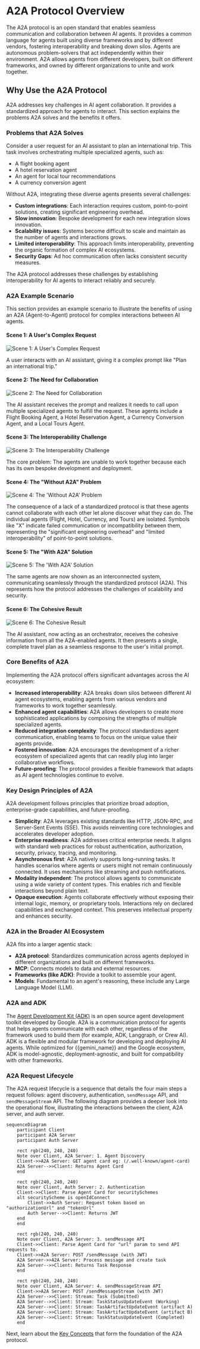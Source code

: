# A2A Protocol Overview

The A2A protocol is an open standard that enables seamless communication and
collaboration between AI agents. It provides a common language for agents built
using diverse frameworks and by different vendors, fostering interoperability
and breaking down silos. Agents are autonomous problem-solvers that act
independently within their environment. A2A allows agents from different
developers, built on different frameworks, and owned by different organizations
to unite and work together.

## Why Use the A2A Protocol

A2A addresses key challenges in AI agent collaboration. It provides
a standardized approach for agents to interact. This section explains the
problems A2A solves and the benefits it offers.

### Problems that A2A Solves

Consider a user request for an AI assistant to plan an international trip. This
task involves orchestrating multiple specialized agents, such as:

*   A flight booking agent
*   A hotel reservation agent
*   An agent for local tour recommendations
*   A currency conversion agent

Without A2A, integrating these diverse agents presents several challenges:

*   **Custom integrations**: Each interaction requires custom, point-to-point
    solutions, creating significant engineering overhead.
*   **Slow innovation**: Bespoke development for each new integration slows
    innovation.
*   **Scalability issues**: Systems become difficult to scale and maintain as
    the number of agents and interactions grows.
*   **Limited interoperability**: This approach limits interoperability,
    preventing the organic formation of complex AI ecosystems.
*   **Security Gaps**: Ad hoc communication often lacks consistent security
    measures.

The A2A protocol addresses these challenges by establishing interoperability for
AI agents to interact reliably and securely.

### A2A Example Scenario
This section provides an example scenario to illustrate the benefits of using an A2A (Agent-to-Agent) protocol for complex interactions between AI agents.

#### Scene 1: A User's Complex Request

<img src="scene1.png" alt="Scene 1: A User's Complex Request">

A user interacts with an AI assistant, giving it a complex prompt like "Plan an international trip."

#### Scene 2: The Need for Collaboration

<img src="scene2.png" alt="Scene 2: The Need for Collaboration">

The AI assistant receives the prompt and realizes it needs to call upon multiple specialized agents to fulfill the request. These agents include a Flight Booking Agent, a Hotel Reservation Agent, a Currency Conversion Agent, and a Local Tours Agent.

#### Scene 3: The Interoperability Challenge

<img src="scene3.png" alt="Scene 3: The Interoperability Challenge">

The core problem: The agents are unable to work together because each has its own bespoke development and deployment.

#### Scene 4: The "Without A2A" Problem

<img src="scene4.png" alt="Scene 4: The 'Without A2A' Problem">

The consequence of a lack of a standardized protocol is that these agents cannot collaborate with each other let alone discover what they can do. The individual agents (Flight, Hotel, Currency, and Tours) are isolated. Symbols like "X" indicate failed communication or incompatibility between them, representing the "significant engineering overhead" and "limited interoperability" of point-to-point solutions.

#### Scene 5: The "With A2A" Solution

<img src="scene5.png" alt="Scene 5: The 'With A2A' Solution">

The same agents are now shown as an interconnected system, communicating seamlessly through the standardized protocol (A2A). This represents how the protocol addresses the challenges of scalability and security.

#### Scene 6: The Cohesive Result

<img src="scene6.png" alt="Scene 6: The Cohesive Result">

The AI assistant, now acting as an orchestrator, receives the cohesive information from all the A2A-enabled agents. It then presents a single, complete travel plan as a seamless response to the user's initial prompt.



### Core Benefits of A2A

Implementing the A2A protocol offers significant advantages across the AI ecosystem:

*   **Increased interoperability**: A2A breaks down silos between different AI
    agent ecosystems, enabling agents from various vendors and frameworks to work
    together seamlessly.
*   **Enhanced agent capabilities**: A2A allows developers to create more
    sophisticated applications by composing the strengths of multiple
    specialized agents.
*   **Reduced integration complexity**: The protocol standardizes agent
    communication, enabling teams to focus on the unique value their agents
    provide.
*   **Fostered innovation**: A2A encourages the development of a richer
    ecosystem of specialized agents that can readily plug into larger
    collaborative workflows.
*   **Future-proofing**: The protocol provides a flexible framework that adapts
    as AI agent technologies continue to evolve.

### Key Design Principles of A2A

A2A development follows principles that prioritize broad adoption,
enterprise-grade capabilities, and future-proofing.

*   **Simplicity**: A2A leverages existing standards like HTTP, JSON-RPC, and
    Server-Sent Events (SSE). This avoids reinventing core technologies and
    accelerates developer adoption.
*   **Enterprise readiness**: A2A addresses critical enterprise needs. It aligns
    with standard web practices for robust authentication, authorization,
    security, privacy, tracing, and monitoring.
*   **Asynchronous first**: A2A natively supports long-running tasks. It handles
    scenarios where agents or users might not remain continuously connected. It
    uses mechanisms like streaming and push notifications.
*   **Modality independent**: The protocol allows agents to communicate using a
    wide variety of content types. This enables rich and flexible interactions
    beyond plain text.
*   **Opaque execution**: Agents collaborate effectively without exposing their
    internal logic, memory, or proprietary tools. Interactions rely on declared
    capabilities and exchanged context. This preserves intellectual property and
    enhances security.

### A2A in the Broader AI Ecosystem

A2A fits into a larger agentic stack:

*   **A2A protocol**: Standardizes communication across agents deployed in different
    organizations and built on different frameworks.
*   **MCP**: Connects models to data and external resources.
*   **Frameworks (like ADK)**: Provide a toolkit to assemble your agent.
*   **Models**: Fundamental to an agent's reasoning, these include any Large
    Language Model (LLM).


### A2A and ADK 

The [Agent Development Kit (ADK)](/application-integration/docs/agents/about-adk)
is an open source agent development toolkit developed by Google. A2A is a
communication protocol for agents that helps agents communicate with each other,
regardless of the framework used to build them (for example, ADK, Langgraph, or
Crew AI). ADK is a flexible and modular framework for developing and deploying
AI agents. While optimized for {{gemini_name}} and the Google ecosystem, ADK is
model-agnostic, deployment-agnostic, and built for compatibility with other
frameworks.

### A2A Request Lifecycle

The A2A request lifecycle is a sequence that details the four main steps a request follows: agent discovery, authentication, `sendMessage` API, and `sendMessageStream` API. The following diagram provides a deeper look into the operational flow, illustrating the interactions between the client, A2A server, and auth server.


```mermaid
sequenceDiagram
    participant Client
    participant A2A Server
    participant Auth Server

    rect rgb(240, 240, 240)
    Note over Client, A2A Server: 1. Agent Discovery
    Client->>A2A Server: GET agent card eg: (/.well-known/agent-card)
    A2A Server-->>Client: Returns Agent Card
    end

    rect rgb(240, 240, 240)
    Note over Client, Auth Server: 2. Authentication
    Client->>Client: Parse Agent Card for securitySchemes
    alt securityScheme is openIdConnect
        Client->>Auth Server: Request token based on "authorizationUrl" and "tokenUrl"
        Auth Server-->>Client: Returns JWT
    end
    end

    rect rgb(240, 240, 240)
    Note over Client, A2A Server: 3. sendMessage API
    Client->>Client: Parse Agent Card for "url" param to send API requests to.
    Client->>A2A Server: POST /sendMessage (with JWT)
    A2A Server->>A2A Server: Process message and create task
    A2A Server-->>Client: Returns Task Response
    end

    rect rgb(240, 240, 240)
    Note over Client, A2A Server: 4. sendMessageStream API
    Client->>A2A Server: POST /sendMessageStream (with JWT)
    A2A Server-->>Client: Stream: Task (Submitted)
    A2A Server-->>Client: Stream: TaskStatusUpdateEvent (Working)
    A2A Server-->>Client: Stream: TaskArtifactUpdateEvent (artifact A)
    A2A Server-->>Client: Stream: TaskArtifactUpdateEvent (artifact B)
    A2A Server-->>Client: Stream: TaskStatusUpdateEvent (Completed)
    end
```

Next, learn about the [Key Concepts](./key-concepts.md) that form the foundation of the A2A protocol.

